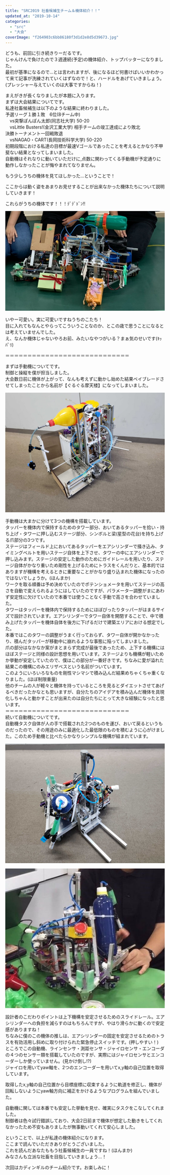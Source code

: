 ```yaml
---
title: "SRC2019 社畜候補生チーム＆機体紹介！！"
updated_at: "2019-10-14"
categories: 
  - "src"
  - "大会"
coverImage: "f264903c6bb86180f3d1d2e8d5d39673.jpg"
---
```


どうも、前回に引き続きりーだるです。  
じゃんけんで負けたので３週連続(予定)の機体紹介、トップバッターになりました。  
最初が基準になるので…とは言われますが、後になるほど何書けばいいかわかって来て記事が洗練されていくはずなので！と、ハードルをあげていきましょう。(プレッシャー与えていくのは大事ですからね！)

まえがきが長くなりましたが本題に入ります。  
まずは大会結果についてです。  
私達社畜候補生は以下のような結果に終わりました。  
予選リーグ１勝１敗　6位(8チーム中)  
　vs突撃ぽんぽん太郎(同志社大学) 50-20  
　vsLittle Busters!(金沢工業大学) 相手チームの竣工達成により敗北  
決勝トーナメント一回戦敗退  
　vsNAGAO・CART(長岡技術科学大学) 50-220  
初期段階における私達の目標が最速Vゴールであったことを考えるとかなり不甲斐ない結果となってしまいました。  
自動機はそれなりに動いていただけに,点数に関わってくる手動機が予定通りに動作しなかったことが悔やまれてなりません。

もう少しうちの機体を見てほしかった…ということで！

ここからは動く姿をあまりお見せすることが出来なかった機体たちについて説明していきます！

これらがうちの機体です！！！ﾃﾞﾃﾞﾄﾞﾝ!!  

![](images/8573e8996cd2d1d57663c8b10ed9a8a2.jpg)

いやー可愛い。実に可愛いですねうちのこたち！  
目に入れてもなんとやらってこういうことなのか、とこの歳で思うことになるとは考えていませんでした。  
え、なんか機体じゃないやろお前、みたいなやつがいる？まぁ気のせいです(ｷｯﾊﾟﾘ)

＝＝＝＝＝＝＝＝＝＝＝＝＝＝＝＝＝＝＝＝＝＝＝＝＝＝＝＝

まずは手動機についてです。  
制御と操縦を僕が担当しました。  
大会数日前に機体が上がって、なんも考えずに動かし始めた結果ベイブレードさせてしまったことから名前が【ぐるぐる摩天楼】になってしまいました。

![](images/20190925_153004.jpg)

手動機は大まかに分けて3つの機構を搭載しています。  
タッパーを機体内で保持するためのタワー部分、おいてあるタッパーを拾い・持ち上げ・タワーに押し込むステージ部分、シンボルと梁(星型の花台)を持ち上げる爪部分の3つです。  
ステージはフィールド上においてあるタッパーをエアシリンダーで掻き込み、タイミングベルトを用いステージ自体を上下させ、タワーの中にエアシリンダーで押し込みます。ステージの安定した動作のためにガイドレールを用いたり、ステージ自体がかなり重いため剛性を上げるためにトラスをくんだりと、基本的ではありますが機構を考えるときに重要なことがかなり盛り込まれた機体になったのではないでしょうか。(ほんまか)  
ワークを取る順番は予め決めていたのでポテンショメータを用いてステージの高さを自動で変えられるようにはしていたのですが、パラメーター調整がまにあわず安定性に欠けていたので本番では使うことなく手動で高さを合わせていました。  
タワーはタッパーを機体内で保持するためにほぼぴったりタッパーがはまるサイズで設計されています。エアシリンダーでタワー自体を開閉することで、中で積み上げたタッパーを機体自体を後方に下げるだけで建築エリアにおける想定でした。  
本番ではこのタワーの調整がうまく行っておらず、タワー自体が開かなかったり、積んだタッパーが移動中に崩れるような事態に陥ってしまいました。  
爪の部分はなかなか案がまとまらず完成が最後であったため、上下する機構にはほぼステージと同様の設計思想を用いています。ステージよりも機構が軽いためか挙動が安定していたので、僕はこの部分が一番好きです。ちなみに愛が溢れた結果この機構にのみエリザベスという名前がついています。  
このようにいろいろなものを剛性マシマシで積み込んだ結果めちゃくちゃ重くなりました。(ほぼ制限重量)  
他のチームの人が軽々と機体を持っているところを見るとダイエットさせてあげるべきだったかなとも思いますが、自分たちのアイデアを積み込んだ機体を具現化しちゃんと動かすことが出来たのは自分たちにとって大きな経験になったと思います。  
＝＝＝＝＝＝＝＝＝＝＝＝＝＝＝＝＝＝＝＝＝＝＝＝＝＝＝＝  
続いて自動機についてです。  
自動機タスク自体が人の手で搭載された2つのものを運び、おいて戻るというものだったので、その用途のみに最適化した最低限のものを積むように心がけました。このため手動機と比べたらかなりシンプルな機構が組まれています。

![](images/20190925_162258.jpg)

![](images/5c4d0a84b1a861b2da148f0405d84a4c.jpg)

設計者のこだわりポイントは上下機構を安定させるためのスライドレール。エアシリンダーへの負担を減らすのはもちろんですが、やはり滑らかに動くので安定感がありますね！  
ちなみに僕のこの機体の推しは、エアシリンダーの固定を安定させるためのトラスを有効活用し斜めに取り付けられた緊急停止スイッチです。(押しやすい！)  
ところでこの自動機、ラインセンサ・測距センサ・ジャイロセンサ・エンコーダの４つのセンサー類を搭載していたのですが、実際にはジャイロセンサとエンコーダーしか使っていません。(見かけ倒し!?)  
ジャイロを用いてyaw軸を、2つのエンコーダーを用いてx,y軸の自己位置を取得しています。

取得したx,y軸の自己位置から目標座標に収束するように軌道を修正し、機体が回転しないようにyaw軸方向に補正をかけるようなプログラムを組んでいました。

  
自動機に関しては本番でも安定した挙動を見せ、確実にタスクをこなしてくれました。  
制御者は色々試行錯誤しており、大会2日前まで機体が想定した動きをしてくれなかったため不安もありましたが無事動いてくれて安心しました。

ということで、以上が私達の機体紹介になります。  
ここまで読んでいただきありがとうございました。  
これを読んだあなたももう社畜候補生の一員ですね！(ほんまか)  
みなさんも立派な社畜を目指していきましょう…！

次回はカディンギルのチーム紹介です。お楽しみに！
